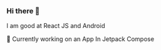 ### Hi there 👋

I am good at React JS and Android

🔭 Currently working on an App In Jetpack Compose
